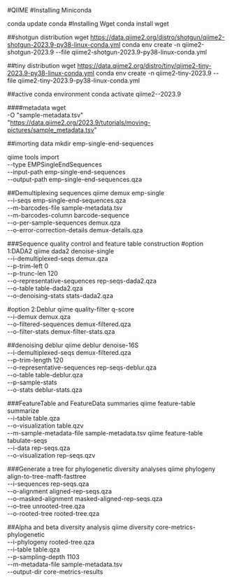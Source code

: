 #QIIME
#Installing Miniconda

conda update conda
#Installing Wget
conda install wget



##shotgun distribution
wget https://data.qiime2.org/distro/shotgun/qiime2-shotgun-2023.9-py38-linux-conda.yml
conda env create -n qiime2-shotgun-2023.9 --file qiime2-shotgun-2023.9-py38-linux-conda.yml

##tiny distribution
wget https://data.qiime2.org/distro/tiny/qiime2-tiny-2023.9-py38-linux-conda.yml
conda env create -n qiime2-tiny-2023.9 --file qiime2-tiny-2023.9-py38-linux-conda.yml

##active conda environment
conda activate qiime2-<distro>-2023.9


####metadata
wget \
  -O "sample-metadata.tsv" \
  "https://data.qiime2.org/2023.9/tutorials/moving-pictures/sample_metadata.tsv"
  
##imorting data
mkdir emp-single-end-sequences


qiime tools import \
  --type EMPSingleEndSequences \
  --input-path emp-single-end-sequences \
  --output-path emp-single-end-sequences.qza


##Demultiplexing sequences
qiime demux emp-single \
  --i-seqs emp-single-end-sequences.qza \
  --m-barcodes-file sample-metadata.tsv \
  --m-barcodes-column barcode-sequence \
  --o-per-sample-sequences demux.qza \
  --o-error-correction-details demux-details.qza

###Sequence quality control and feature table construction
#option 1:DADA2
qiime dada2 denoise-single \
  --i-demultiplexed-seqs demux.qza \
  --p-trim-left 0 \
  --p-trunc-len 120 \
  --o-representative-sequences rep-seqs-dada2.qza \
  --o-table table-dada2.qza \
  --o-denoising-stats stats-dada2.qza

#option 2:Deblur
qiime quality-filter q-score \
 --i-demux demux.qza \
 --o-filtered-sequences demux-filtered.qza \
 --o-filter-stats demux-filter-stats.qza

##denoising deblur
qiime deblur denoise-16S \
  --i-demultiplexed-seqs demux-filtered.qza \
  --p-trim-length 120 \
  --o-representative-sequences rep-seqs-deblur.qza \
  --o-table table-deblur.qza \
  --p-sample-stats \
  --o-stats deblur-stats.qza


###FeatureTable and FeatureData summaries
qiime feature-table summarize \
  --i-table table.qza \
  --o-visualization table.qzv \
  --m-sample-metadata-file sample-metadata.tsv
qiime feature-table tabulate-seqs \
  --i-data rep-seqs.qza \
  --o-visualization rep-seqs.qzv

###Generate a tree for phylogenetic diversity analyses
qiime phylogeny align-to-tree-mafft-fasttree \
  --i-sequences rep-seqs.qza \
  --o-alignment aligned-rep-seqs.qza \
  --o-masked-alignment masked-aligned-rep-seqs.qza \
  --o-tree unrooted-tree.qza \
  --o-rooted-tree rooted-tree.qza

##Alpha and beta diversity analysis
qiime diversity core-metrics-phylogenetic \
  --i-phylogeny rooted-tree.qza \
  --i-table table.qza \
  --p-sampling-depth 1103 \
  --m-metadata-file sample-metadata.tsv \
  --output-dir core-metrics-results






